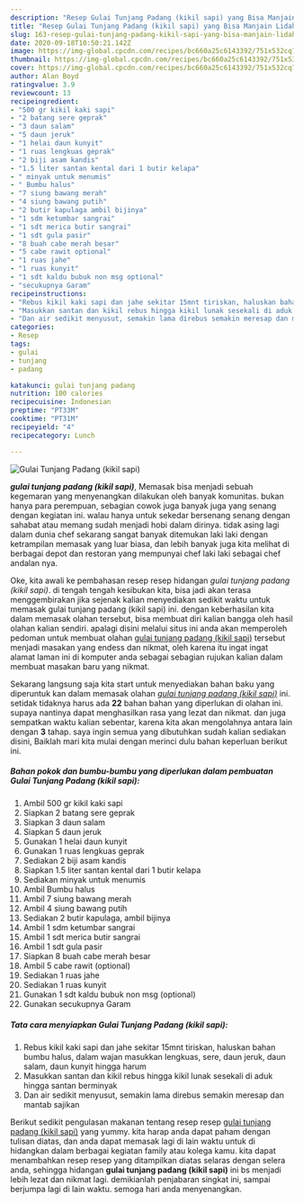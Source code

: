 ```yaml
---
description: "Resep Gulai Tunjang Padang (kikil sapi) yang Bisa Manjain Lidah"
title: "Resep Gulai Tunjang Padang (kikil sapi) yang Bisa Manjain Lidah"
slug: 163-resep-gulai-tunjang-padang-kikil-sapi-yang-bisa-manjain-lidah
date: 2020-09-18T10:50:21.142Z
image: https://img-global.cpcdn.com/recipes/bc660a25c6143392/751x532cq70/gulai-tunjang-padang-kikil-sapi-foto-resep-utama.jpg
thumbnail: https://img-global.cpcdn.com/recipes/bc660a25c6143392/751x532cq70/gulai-tunjang-padang-kikil-sapi-foto-resep-utama.jpg
cover: https://img-global.cpcdn.com/recipes/bc660a25c6143392/751x532cq70/gulai-tunjang-padang-kikil-sapi-foto-resep-utama.jpg
author: Alan Boyd
ratingvalue: 3.9
reviewcount: 13
recipeingredient:
- "500 gr kikil kaki sapi"
- "2 batang sere geprak"
- "3 daun salam"
- "5 daun jeruk"
- "1 helai daun kunyit"
- "1 ruas lengkuas geprak"
- "2 biji asam kandis"
- "1.5 liter santan kental dari 1 butir kelapa"
- " minyak untuk menumis"
- " Bumbu halus"
- "7 siung bawang merah"
- "4 siung bawang putih"
- "2 butir kapulaga ambil bijinya"
- "1 sdm ketumbar sangrai"
- "1 sdt merica butir sangrai"
- "1 sdt gula pasir"
- "8 buah cabe merah besar"
- "5 cabe rawit optional"
- "1 ruas jahe"
- "1 ruas kunyit"
- "1 sdt kaldu bubuk non msg optional"
- "secukupnya Garam"
recipeinstructions:
- "Rebus kikil kaki sapi dan jahe sekitar 15mnt tiriskan, haluskan bahan bumbu halus, dalam wajan masukkan lengkuas, sere, daun jeruk, daun salam, daun kunyit hingga harum"
- "Masukkan santan dan kikil rebus hingga kikil lunak sesekali di aduk hingga santan berminyak"
- "Dan air sedikit menyusut, semakin lama direbus semakin meresap dan mantab sajikan"
categories:
- Resep
tags:
- gulai
- tunjang
- padang

katakunci: gulai tunjang padang 
nutrition: 100 calories
recipecuisine: Indonesian
preptime: "PT33M"
cooktime: "PT31M"
recipeyield: "4"
recipecategory: Lunch

---
```



![Gulai Tunjang Padang (kikil sapi)](https://img-global.cpcdn.com/recipes/bc660a25c6143392/751x532cq70/gulai-tunjang-padang-kikil-sapi-foto-resep-utama.jpg)

<b><i>gulai tunjang padang (kikil sapi)</i></b>, Memasak bisa menjadi sebuah kegemaran yang menyenangkan dilakukan oleh banyak komunitas. bukan hanya para perempuan, sebagian cowok juga banyak juga yang senang dengan kegiatan ini. walau hanya untuk sekedar bersenang senang dengan sahabat atau memang sudah menjadi hobi dalam dirinya. tidak asing lagi dalam dunia chef sekarang sangat banyak ditemukan laki laki dengan ketrampilan memasak yang luar biasa, dan lebih banyak juga kita melihat di berbagai depot dan restoran yang mempunyai chef laki laki sebagai chef andalan nya.

Oke, kita awali ke pembahasan resep resep hidangan <i>gulai tunjang padang (kikil sapi)</i>. di tengah tengah kesibukan kita, bisa jadi akan terasa menggembirakan jika sejenak kalian menyediakan sedikit waktu untuk memasak gulai tunjang padang (kikil sapi) ini. dengan keberhasilan kita dalam memasak olahan tersebut, bisa membuat diri kalian bangga oleh hasil olahan kalian sendiri. apalagi disini melalui situs ini anda akan memperoleh pedoman untuk membuat olahan <u>gulai tunjang padang (kikil sapi)</u> tersebut menjadi masakan yang endess dan nikmat, oleh karena itu ingat ingat alamat laman ini di komputer anda sebagai sebagian rujukan kalian dalam membuat masakan baru yang nikmat.




Sekarang langsung saja kita start untuk menyediakan bahan baku yang diperuntuk kan dalam memasak olahan <u><i>gulai tunjang padang (kikil sapi)</i></u> ini. setidak tidaknya harus ada <b>22</b> bahan bahan yang diperlukan di olahan ini. supaya nantinya dapat menghasilkan rasa yang lezat dan nikmat. dan juga sempatkan waktu kalian sebentar, karena kita akan mengolahnya antara lain dengan <b>3</b> tahap. saya ingin semua yang dibutuhkan sudah kalian sediakan disini, Baiklah mari kita mulai dengan merinci dulu bahan keperluan berikut ini.

<!--inarticleads1-->

##### Bahan pokok dan bumbu-bumbu yang diperlukan dalam pembuatan Gulai Tunjang Padang (kikil sapi):

1. Ambil 500 gr kikil kaki sapi
1. Siapkan 2 batang sere geprak
1. Siapkan 3 daun salam
1. Siapkan 5 daun jeruk
1. Gunakan 1 helai daun kunyit
1. Gunakan 1 ruas lengkuas geprak
1. Sediakan 2 biji asam kandis
1. Siapkan 1.5 liter santan kental dari 1 butir kelapa
1. Sediakan  minyak untuk menumis
1. Ambil  Bumbu halus
1. Ambil 7 siung bawang merah
1. Ambil 4 siung bawang putih
1. Sediakan 2 butir kapulaga, ambil bijinya
1. Ambil 1 sdm ketumbar sangrai
1. Ambil 1 sdt merica butir sangrai
1. Ambil 1 sdt gula pasir
1. Siapkan 8 buah cabe merah besar
1. Ambil 5 cabe rawit (optional)
1. Sediakan 1 ruas jahe
1. Sediakan 1 ruas kunyit
1. Gunakan 1 sdt kaldu bubuk non msg (optional)
1. Gunakan secukupnya Garam




<!--inarticleads2-->

##### Tata cara menyiapkan Gulai Tunjang Padang (kikil sapi):

1. Rebus kikil kaki sapi dan jahe sekitar 15mnt tiriskan, haluskan bahan bumbu halus, dalam wajan masukkan lengkuas, sere, daun jeruk, daun salam, daun kunyit hingga harum
1. Masukkan santan dan kikil rebus hingga kikil lunak sesekali di aduk hingga santan berminyak
1. Dan air sedikit menyusut, semakin lama direbus semakin meresap dan mantab sajikan




Berikut sedikit pengulasan makanan tentang resep resep <u>gulai tunjang padang (kikil sapi)</u> yang yummy. kita harap anda dapat paham dengan tulisan diatas, dan anda dapat memasak lagi di lain waktu untuk di hidangkan dalam berbagai kegiatan family atau kolega kamu. kita dapat menambahkan resep resep yang ditampilkan diatas selaras dengan selera anda, sehingga hidangan <b>gulai tunjang padang (kikil sapi)</b> ini bs menjadi lebih lezat dan nikmat lagi. demikianlah penjabaran singkat ini, sampai berjumpa lagi di lain waktu. semoga hari anda menyenangkan.
